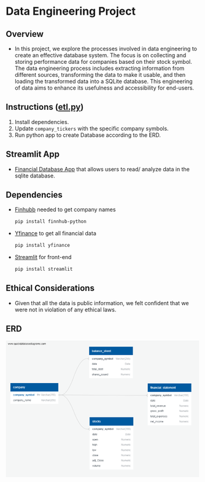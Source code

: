 # Data Engineering Project

## Overview
- In this project, we explore the processes involved in data engineering to create an effective database system. The focus is on collecting and storing performance data for companies based on their stock symbol. The data engineering process includes extracting information from different sources, transforming the data to make it usable, and then loading the transformed data into a SQLite database. This engineering of data aims to enhance its usefulness and accessibility for end-users.

## Instructions ([etl.py](https://github.com/JustinEBlake/project3_vers2/blob/main/etl.py))
1. Install dependencies.
1. Update `company_tickers` with the specific company symbols. 
1. Run python app to create Database according to the ERD.



## Streamlit App
- [Financial Database App](https://group2proj3.streamlit.app) that allows users to read/ analyze data in the sqlite database.


## Dependencies
- [Finhubb](https://finnhub.io) needed to get company names
     ```sh
     pip install finnhub-python
     ```


- [Yfinance]() to get all financial data
    ```sh
    pip install yfinance
    ``````

- [Streamlit](https://streamlit.io) for front-end
    ```sh
    pip install streamlit
    ```

## Ethical Considerations
- Given that all the data is public information, we felt confident that we were not in violation of any ethical laws. 

## ERD
![alt text](QuickDBD-Finance_db_schema.png)

